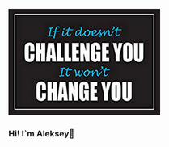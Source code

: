 ![Header](https://github.com/Lelik7777/lelik7777/blob/main/assets/for%20github_300_200.png)
### Hi! I`m Aleksey👋

